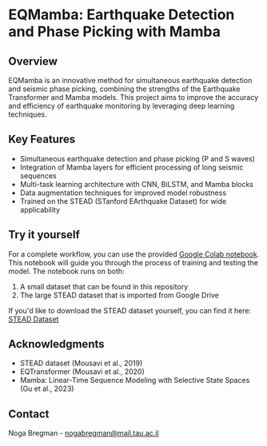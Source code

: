 # EQMamba: Earthquake Detection and Phase Picking with Mamba

## Overview

EQMamba is an innovative method for simultaneous earthquake detection and seismic phase picking, combining the strengths of the Earthquake Transformer and Mamba models. This project aims to improve the accuracy and efficiency of earthquake monitoring by leveraging deep learning techniques.

## Key Features 

- Simultaneous earthquake detection and phase picking (P and S waves)
- Integration of Mamba layers for efficient processing of long seismic sequences
- Multi-task learning architecture with CNN, BiLSTM, and Mamba blocks
- Data augmentation techniques for improved model robustness
- Trained on the STEAD (STanford EArthquake Dataset) for wide applicability


## Try it yourself

For a complete workflow, you can use the provided [Google Colab notebook](https://colab.research.google.com/drive/1xPcfK0skawQ5xAqkaAWt99sYw5IP7izt?usp=sharing). This notebook will guide you through the process of training and testing the model. The notebook runs on both:

1. A small dataset that can be found in this repository
2. The large STEAD dataset that is imported from Google Drive

If you'd like to download the STEAD dataset yourself, you can find it here: [STEAD Dataset](https://github.com/smousavi05/STEAD)

## Acknowledgments

- STEAD dataset (Mousavi et al., 2019)
- EQTransformer (Mousavi et al., 2020)
- Mamba: Linear-Time Sequence Modeling with Selective State Spaces (Gu et al., 2023)

## Contact
Noga Bregman - nogabregman@mail.tau.ac.il


